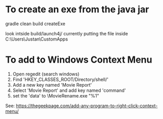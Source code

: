 # To create an exe from the java jar
gradle clean build createExe

look intside build/launch4j/
currently putting the file inside
C:\Users\Justan\CustomApps

# To add to Windows Context Menu
1. Open regedit (search windows)
2. Find 'HKEY_CLASSES_ROOT/Directory/shell/'
3. Add a new key named 'Movie Report'
4. Select 'Movie Report' and add key named 'command'
5. set the 'data' to <path to>\MovieRename.exe "%1"

See: https://thegeekpage.com/add-any-program-to-right-click-context-menu/
